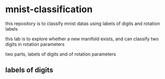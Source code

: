 # mnist-classification
this repository is to classify mnist datas using labels of digits and rotation labels

this lab is to explore whether a new manifold exists, and can classify two digits in rotation parameters

two parts, labels of digits and of rotation parameters

## labels of digits

